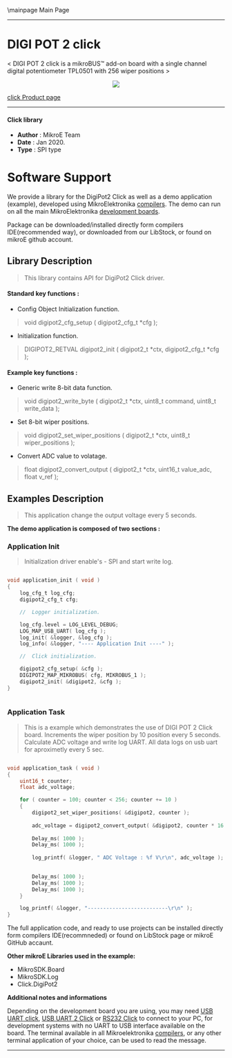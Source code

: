 \mainpage Main Page
 
 

---
# DIGI POT 2 click

< DIGI POT 2 click is a mikroBUS™ add-on board with a single channel digital potentiometer TPL0501 with 256 wiper positions >

<p align="center">
  <img src="@{CLICK_IMAGE_LINK}">
</p>

[click Product page](< https://www.mikroe.com/digipot-2-click > )

---


#### Click library 

- **Author**        : MikroE Team
- **Date**          : Jan 2020.
- **Type**          : SPI type


# Software Support

We provide a library for the DigiPot2 Click 
as well as a demo application (example), developed using MikroElektronika 
[compilers](http://shop.mikroe.com/compilers). 
The demo can run on all the main MikroElektronika [development boards](http://shop.mikroe.com/development-boards).

Package can be downloaded/installed directly form compilers IDE(recommended way), or downloaded from our LibStock, or found on mikroE github account. 

## Library Description

> This library contains API for DigiPot2 Click driver.

#### Standard key functions :

- Config Object Initialization function.
> void digipot2_cfg_setup ( digipot2_cfg_t *cfg ); 
 
- Initialization function.
> DIGIPOT2_RETVAL digipot2_init ( digipot2_t *ctx, digipot2_cfg_t *cfg );


#### Example key functions :

- Generic write 8-bit data function.
> void digipot2_write_byte ( digipot2_t *ctx, uint8_t command, uint8_t write_data );
 
- Set 8-bit wiper positions.
> void digipot2_set_wiper_positions ( digipot2_t *ctx, uint8_t wiper_positions );

- Convert ADC value to volatage.
> float digipot2_convert_output ( digipot2_t *ctx, uint16_t value_adc, float v_ref );

## Examples Description

> This application change the output voltage every 5 seconds. 

**The demo application is composed of two sections :**

### Application Init 

> Initialization driver enable's - SPI and start write log.

```c

void application_init ( void )
{
    log_cfg_t log_cfg;
    digipot2_cfg_t cfg;

    //  Logger initialization.

    log_cfg.level = LOG_LEVEL_DEBUG;
    LOG_MAP_USB_UART( log_cfg );
    log_init( &logger, &log_cfg );
    log_info( &logger, "---- Application Init ----" );

    //  Click initialization.

    digipot2_cfg_setup( &cfg );
    DIGIPOT2_MAP_MIKROBUS( cfg, MIKROBUS_1 );
    digipot2_init( &digipot2, &cfg );
}
  
```

### Application Task

> This is a example which demonstrates the use of DIGI POT 2 Click board. Increments the wiper position by 10 position every 5 seconds. Calculate ADC voltage and write log UART. All data logs on usb uart for aproximetly every 5 sec.

```c

void application_task ( void )
{
    uint16_t counter;
    float adc_voltage;

    for ( counter = 100; counter < 256; counter += 10 )
    {
        digipot2_set_wiper_positions( &digipot2, counter );
        
        adc_voltage = digipot2_convert_output( &digipot2, counter * 16 , DIGIPOT2_VREF_3V3 );
        
        Delay_ms( 1000 );
        Delay_ms( 1000 );
        
        log_printf( &logger, " ADC Voltage : %f V\r\n", adc_voltage );

        
        Delay_ms( 1000 );
        Delay_ms( 1000 );
        Delay_ms( 1000 );
    }

    log_printf( &logger, "--------------------------\r\n" );
}  

```

The full application code, and ready to use projects can be  installed directly form compilers IDE(recommneded) or found on LibStock page or mikroE GitHub accaunt.

**Other mikroE Libraries used in the example:** 

- MikroSDK.Board
- MikroSDK.Log
- Click.DigiPot2

**Additional notes and informations**

Depending on the development board you are using, you may need 
[USB UART click](http://shop.mikroe.com/usb-uart-click), 
[USB UART 2 Click](http://shop.mikroe.com/usb-uart-2-click) or 
[RS232 Click](http://shop.mikroe.com/rs232-click) to connect to your PC, for 
development systems with no UART to USB interface available on the board. The 
terminal available in all Mikroelektronika 
[compilers](http://shop.mikroe.com/compilers), or any other terminal application 
of your choice, can be used to read the message.



---

